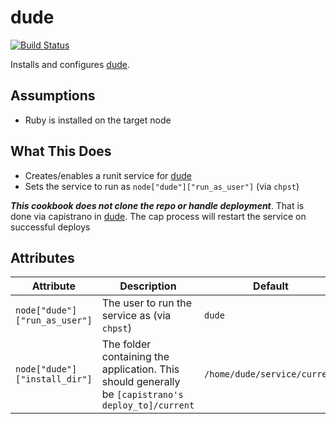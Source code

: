 # dude
[![Build Status](https://travis-ci.org/sweeperio/chef-dude.svg?branch=master)](https://travis-ci.org/sweeperio/chef-dude)

Installs and configures [dude].

[dude]: https://github.com/sweeperio/dude

## Assumptions

* Ruby is installed on the target node

## What This Does

* Creates/enables a runit service for [dude]
* Sets the service to run as `node["dude"]["run_as_user"]` (via `chpst`)

_**This cookbook does not clone the repo or handle deployment**_. That is done via capistrano in [dude]. The cap process will restart the service on successful deploys

## Attributes

Attribute|Description|Default
---------|-----------|-------
`node["dude"]["run_as_user"]` | The user to run the service as (via `chpst`) | `dude`
`node["dude"]["install_dir"]` | The folder containing the application. This should generally be `[capistrano's deploy_to]/current` | `/home/dude/service/current`
